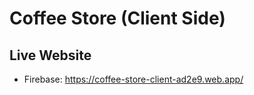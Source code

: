 # Coffee Store (Client Side)

## Live Website

* Firebase: https://coffee-store-client-ad2e9.web.app/ 